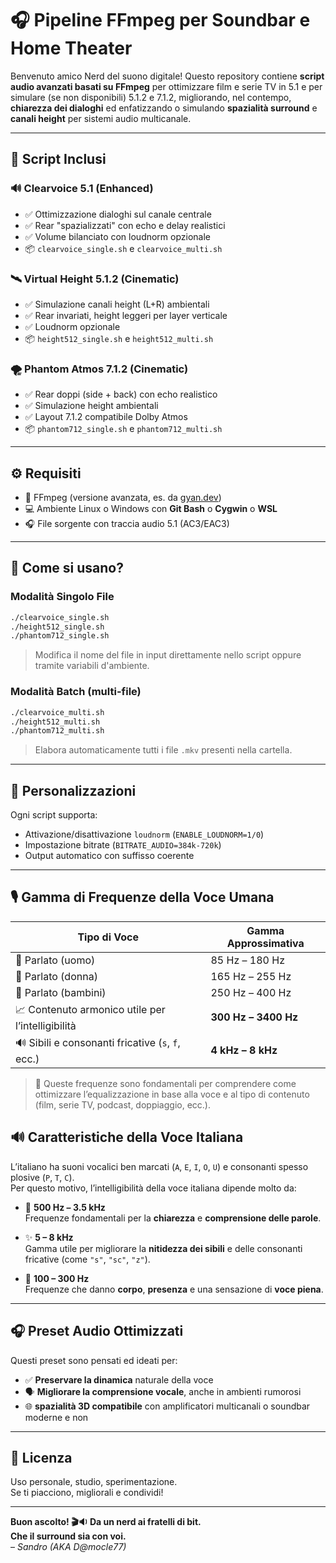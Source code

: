 # 🎧 Pipeline FFmpeg per Soundbar e Home Theater

Benvenuto amico Nerd del suono digitale! Questo repository contiene **script audio avanzati basati su FFmpeg** per ottimizzare film e serie TV in 5.1 e per simulare (se non disponibili) 5.1.2 e 7.1.2, migliorando, nel contempo, **chiarezza dei dialoghi** ed enfatizzando o simulando **spazialità surround** e **canali height** per sistemi audio multicanale.

---

## 🔧 Script Inclusi

### 🔊 Clearvoice 5.1 (Enhanced)
- ✅ Ottimizzazione dialoghi sul canale centrale
- ✅ Rear "spazializzati" con echo e delay realistici
- ✅ Volume bilanciato con loudnorm opzionale
- 📦 `clearvoice_single.sh` e `clearvoice_multi.sh`

### 🛰️ Virtual Height 5.1.2 (Cinematic)
- ✅ Simulazione canali height (L+R) ambientali
- ✅ Rear invariati, height leggeri per layer verticale
- ✅ Loudnorm opzionale
- 📦 `height512_single.sh` e `height512_multi.sh`

### 🌪️ Phantom Atmos 7.1.2 (Cinematic)
- ✅ Rear doppi (side + back) con echo realistico
- ✅ Simulazione height ambientali
- ✅ Layout 7.1.2 compatibile Dolby Atmos
- 📦 `phantom712_single.sh` e `phantom712_multi.sh`

---

## ⚙️ Requisiti

- 🧠 FFmpeg (versione avanzata, es. da [gyan.dev](https://www.gyan.dev/ffmpeg/builds/))
- 💻 Ambiente Linux o Windows con **Git Bash** o **Cygwin** o **WSL**
- 🎧 File sorgente con traccia audio 5.1 (AC3/EAC3)

---

## 🚀 Come si usano?

### Modalità Singolo File

```bash
./clearvoice_single.sh
./height512_single.sh
./phantom712_single.sh
```

> Modifica il nome del file in input direttamente nello script oppure tramite variabili d'ambiente.

### Modalità Batch (multi-file)

```bash
./clearvoice_multi.sh
./height512_multi.sh
./phantom712_multi.sh
```

> Elabora automaticamente tutti i file `.mkv` presenti nella cartella.

---

## 🔄 Personalizzazioni

Ogni script supporta:
- Attivazione/disattivazione `loudnorm` (`ENABLE_LOUDNORM=1/0`)
- Impostazione bitrate (`BITRATE_AUDIO=384k-720k`)
- Output automatico con suffisso coerente

---

## 🎙️ Gamma di Frequenze della Voce Umana

| Tipo di Voce                                      | Gamma Approssimativa     |
|--------------------------------------------------|---------------------------|
| 🧔 Parlato (uomo)                                 | 85 Hz – 180 Hz            |
| 👩 Parlato (donna)                                | 165 Hz – 255 Hz           |
| 🧒 Parlato (bambini)                              | 250 Hz – 400 Hz           |
| 📈 Contenuto armonico utile per l’intelligibilità | **300 Hz – 3400 Hz**      |
| 🔊 Sibili e consonanti fricative (`s`, `f`, ecc.) | **4 kHz – 8 kHz**         |

> 📌 Queste frequenze sono fondamentali per comprendere come ottimizzare l’equalizzazione in base alla voce e al tipo di contenuto (film, serie TV, podcast, doppiaggio, ecc.).

## 🔊 Caratteristiche della Voce Italiana

L’italiano ha suoni vocalici ben marcati (`A`, `E`, `I`, `O`, `U`) e consonanti spesso plosive (`P`, `T`, `C`).  
Per questo motivo, l’intelligibilità della voce italiana dipende molto da:

- 🎯 **500 Hz – 3.5 kHz**  
  Frequenze fondamentali per la **chiarezza** e **comprensione delle parole**.
  
- ✨ **5 – 8 kHz**  
  Gamma utile per migliorare la **nitidezza dei sibili** e delle consonanti fricative (come `"s"`, `"sc"`, `"z"`).

- 💪 **100 – 300 Hz**  
  Frequenze che danno **corpo**, **presenza** e una sensazione di **voce piena**.

---

## 🎧 Preset Audio Ottimizzati

Questi preset sono pensati ed ideati per:

- ✅ **Preservare la dinamica** naturale della voce
- 🗣️ **Migliorare la comprensione vocale**, anche in ambienti rumorosi
- 🌐 **spazialità 3D compatibile** con amplificatori multicanali o soundbar moderne e non

---

## 📝 Licenza

Uso personale, studio, sperimentazione.  
Se ti piacciono, migliorali e condividi!

---

**Buon ascolto! 🎬🔉 Da un nerd ai fratelli di bit.**  
**Che il surround sia con voi.**  
– *Sandro (AKA D@mocle77)*
